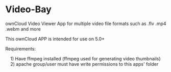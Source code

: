 Video-Bay
=========

ownCloud Video Viewer App for multiple video file formats such as .flv .mp4 .webm and more


This ownCloud APP is intended for use on 5.0+ 


Requirements:

  &nbsp;&nbsp;&nbsp;&nbsp;1) Have ffmpeg installed (ffmpeg used for generating video thumbnails)<br/>
  &nbsp;&nbsp;&nbsp;&nbsp;2) apache group/user must have write permissions to this apps' folder
